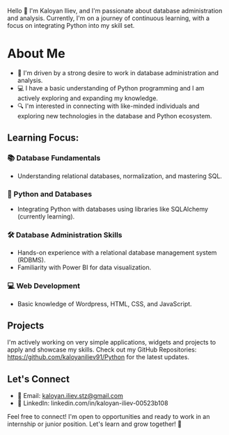 Hello 👋
I'm Kaloyan Iliev, and I'm passionate about database administration and analysis. Currently, I'm on a journey of continuous learning, with a focus on integrating Python into my skill set.

# About Me

- 🌱 I'm driven by a strong desire to work in database administration and analysis.
- 💻 I have a basic understanding of Python programming and I am actively exploring and expanding my knowledge.
- 🔍 I'm interested in connecting with like-minded individuals and exploring new technologies in the database and Python ecosystem.

## Learning Focus:

### 📚 Database Fundamentals
- Understanding relational databases, normalization, and mastering SQL.

### 🐍 Python and Databases
- Integrating Python with databases using libraries like SQLAlchemy (currently learning).

### 🛠️ Database Administration Skills
- Hands-on experience with a relational database management system (RDBMS).
- Familiarity with Power BI for data visualization.

### 💻 Web Development
- Basic knowledge of Wordpress, HTML, CSS, and JavaScript.

## Projects

I'm actively working on very simple applications, widgets and projects to apply and showcase my skills. Check out my GitHub Repositories: https://github.com/kaloyaniliev91/Python for the latest updates.

## Let's Connect

- 📧 Email: kaloyan.iliev.stz@gmail.com
- 💼 LinkedIn: linkedin.com/in/kaloyan-iliev-00523b108

Feel free to connect! 
I'm open to opportunities and ready to work in an internship or junior position. Let's learn and grow together! 🚀
